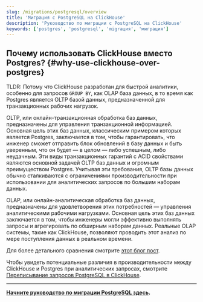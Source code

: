 ```yaml
---
slug: /migrations/postgresql/overview
title: 'Миграция с PostgreSQL на ClickHouse'
description: 'Руководство по миграции с PostgreSQL на ClickHouse'
keywords: ['postgres', 'postgresql', 'migraция', 'миграция']
---
```


## Почему использовать ClickHouse вместо Postgres? {#why-use-clickhouse-over-postgres}

TLDR: Потому что ClickHouse разработан для быстрой аналитики, особенно для запросов `GROUP BY`, как OLAP база данных, в то время как Postgres является OLTP базой данных, предназначенной для транзакционных рабочих нагрузок.

OLTP, или онлайн-транзакционная обработка баз данных, предназначены для управления транзакционной информацией. Основная цель этих баз данных, классическим примером которых является Postgres, заключается в том, чтобы гарантировать, что инженер сможет отправить блок обновлений в базу данных и быть уверенным, что он будет — в целом — либо успешным, либо неудачным. Эти виды транзакционных гарантий с ACID свойствами являются основной задачей OLTP баз данных и огромным преимуществом Postgres. Учитывая эти требования, OLTP базы данных обычно сталкиваются с ограничениями производительности при использовании для аналитических запросов по большим наборам данных.

OLAP, или онлайн-аналитическая обработка баз данных, предназначены для удовлетворения этих потребностей — управления аналитическими рабочими нагрузками. Основная цель этих баз данных заключается в том, чтобы инженеры могли эффективно выполнять запросы и агрегировать по обширным наборам данных. Реальные OLAP системы, такие как ClickHouse, позволяют проводить этот анализ по мере поступления данных в реальном времени.

Для более детального сравнения смотрите [этот блог пост](https://clickhouse.com/blog/adding-real-time-analytics-to-a-supabase-application).

Чтобы увидеть потенциальные различия в производительности между ClickHouse и Postgres при аналитических запросах, смотрите [Переписывание запросов PostgreSQL в ClickHouse](/migrations/postgresql/rewriting-queries).

---

**[Начните руководство по миграции PostgreSQL здесь](/migrations/postgresql/dataset).**
